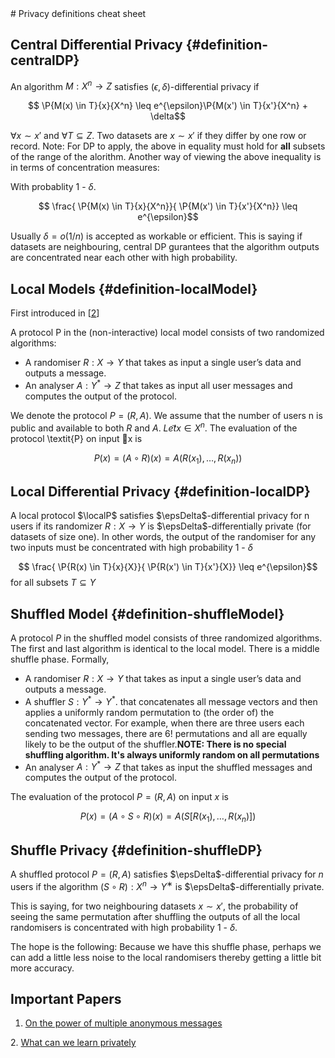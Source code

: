 <div class=container>
# Privacy definitions cheat sheet

## Central Differential Privacy {#definition-centralDP}

An algorithm $M : X^n \rightarrow Z$ satisfies
$(\epsilon,\delta)$-differential privacy if

$$ \P{M(x) \in T}{x}{X^n} \leq e^{\epsilon}\P{M(x') \in T}{x'}{X^n} + \delta$$

$\forall x \sim x'$ and $\forall T \subseteq Z$. Two datasets are $x
\sim x'$ if they differ by one row or record. Note: For DP to apply,
the above in equality must hold for **all** subsets of the range of
the alorithm. Another way of viewing the above inequality is in terms
of concentration measures:

With probablity 1 - $\delta$. 

$$ \frac{ \P{M(x) \in T}{x}{X^n}}{ \P{M(x') \in T}{x'}{X^n}} \leq e^{\epsilon}$$

Usually $\delta = o(1/n)$ is accepted as workable or efficient. This
is saying if datasets are neighbouring, central DP gurantees that the
algorithm outputs are concentrated near each other with high probability.

## Local Models  {#definition-localModel}

First introduced in [[2][2]]

A protocol P in the (non-interactive) local model consists of two
randomized algorithms:

* A randomiser $\textit{R}: X \rightarrow Y$ that takes as input a
  single user’s data and outputs a message.
* An analyser $\textit{A}: Y^* \rightarrow Z$ that takes as input all
  user messages and computes the output of the protocol.

We denote the protocol $\textit{P} = (\textit{R}, \textit{A})$. We
assume that the number of users n is public and available to both
$\textit{R}$ and $\textit{A}$. $Let ⃗x \in X^n$. The evaluation of the
protocol \textit{P} on input ⃗x is 

$$P(x) = (A \circ R)(x) = A\Big(R(x_1), \dots, R(x_n)\Big)$$


## Local Differential Privacy {#definition-localDP}

A local protocol $\localP$ satisfies $\epsDelta$-differential privacy
for n users if its randomizer $R : X \rightarrow Y$ is
$\epsDelta$-differentially private (for datasets of size one). In
other words, the output of the randomiser for any two inputs must be
concentrated with high probability 1 - $\delta$

$$ \frac{ \P{R(x) \in T}{x}{X}}{ \P{R(x') \in T}{x'}{X}} \leq
e^{\epsilon}$$ for all subsets $T \subseteq Y$

## Shuffled Model {#definition-shuffleModel}

A protocol $P$ in the shuffled model consists of three randomized
algorithms. The first and last algorithm is identical to the local
model. There is a middle shuffle phase. Formally,

* A randomiser $\textit{R}: X \rightarrow Y$ that takes as input a
  single user’s data and outputs a message.
* A shuffler $S : Y^* \rightarrow Y^*$. that concatenates all message
  vectors and then applies a uniformly random permutation to (the
  order of) the concatenated vector. For example, when there are three
  users each sending two messages, there are 6! permutations and all
  are equally likely to be the output of the shuffler.**NOTE: There is
  no special shuffling algorithm. It's always uniformly random on all
  permutations**
* An analyser $\textit{A}: Y^* \rightarrow Z$ that takes as input the
  shuffled messages and computes the output of the protocol.

The evaluation of the protocol $P=(R,A)$ on input $x$ is

$$P(x) = (A \circ S \circ R)(x) = A\Big(S\big[R(x_1), \dots, R(x_n)\big]\Big)$$

## Shuffle Privacy {#definition-shuffleDP}

A shuffled protocol $P = (R,A)$ satisfies $\epsDelta$-differential
privacy for $n$ users if the algorithm $(S \circ R) : X^n \rightarrow
Y^∗$ is $\epsDelta$-differentially private.

This is saying, for two neighbouring datasets $x \sim x'$, the
probability of seeing the same permutation after shuffling the outputs
of all the local randomisers is concentrated with high probability 1 -
$\delta$.

The hope is the following: Because we have this shuffle phase, perhaps
we can add a little less noise to the local randomisers thereby
getting a little bit more accuracy. 

## Important Papers

[1]: https://arxiv.org/pdf/1908.11358.pdf  "On the power of multiple anonymous messages"
1. [On the power of multiple anonymous messages](https://arxiv.org/pdf/1908.11358.pdf)

[2]: https://arxiv.org/pdf/0803.0924.pdf  "What can we learn privately"
2. [What can we learn privately](https://arxiv.org/pdf/0803.0924.pdf)
</div>
